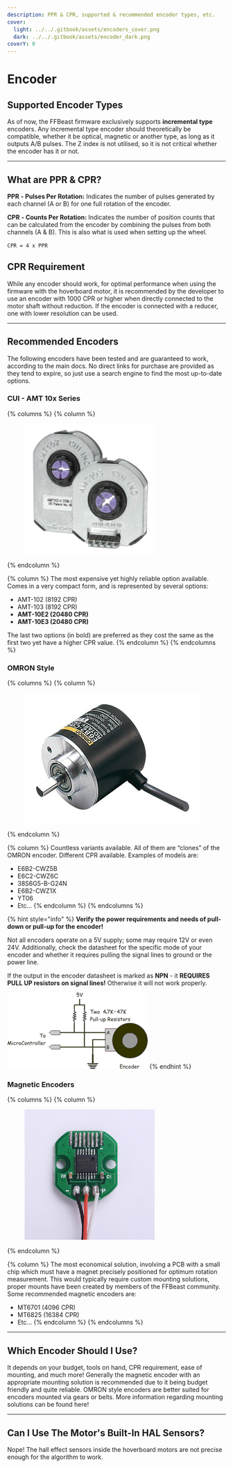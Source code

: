 ```yaml
---
description: PPR & CPR, supported & recommended encoder types, etc.
cover:
  light: ../../.gitbook/assets/encoders_cover.png
  dark: ../../.gitbook/assets/encoder_dark.png
coverY: 0
---
```


# Encoder

## Supported Encoder Types

As of now, the FFBeast firmware exclusively supports **incremental type** encoders. Any incremental type encoder should theoretically be compatible, whether it be optical, magnetic or another type, as long as it outputs A/B pulses. The Z index is not utilised, so it is not critical whether the encoder has it or not.

***

## What are PPR & CPR?

**PPR** **- Pulses Per Rotation:** Indicates the number of pulses generated by each channel (A or B) for one full rotation of the encoder.

**CPR** **- Counts Per Rotation:** Indicates the number of position counts that can be calculated from the encoder by combining the pulses from both channels (A & B). This is also what is used when setting up the wheel.

```
CPR = 4 x PPR
```

## CPR Requirement

While any encoder should work, for optimal performance when using the firmware with the hoverboard motor, it is recommended by the developer to use an encoder with 1000 CPR or higher when directly connected to the motor shaft without reduction. If the encoder is connected with a reducer, one with lower resolution can be used.

***

## Recommended Encoders

The following encoders have been tested and are guaranteed to work, according to the main docs. No direct links for purchase are provided as they tend to expire, so just use a search engine to find the most up-to-date options.

### CUI - AMT 10x Series

{% columns %}
{% column %}
<figure><img src="../../.gitbook/assets/AMT 10x Encoder.png" alt=""><figcaption></figcaption></figure>
{% endcolumn %}

{% column %}
The most expensive yet highly reliable option available. Comes in a very compact form, and is represented by several options:

* AMT-102 (8192 CPR)
* AMT-103 (8192 CPR)
* **AMT-10E2 (20480 CPR)**
* **AMT-10E3 (20480 CPR)**

The last two options (in bold) are preferred as they cost the same as the first two yet have a higher CPR value.
{% endcolumn %}
{% endcolumns %}

### OMRON Style

{% columns %}
{% column %}
<figure><img src="../../.gitbook/assets/omronencoder.jpg" alt=""><figcaption></figcaption></figure>
{% endcolumn %}

{% column %}
Countless variants available. All of them are “clones” of the OMRON encoder. Different CPR available. Examples of models are:

* E6B2-CWZ5B
* E6C2-CWZ6C
* 38S6G5-B-G24N
* E6B2-CWZ1X
* YT06
* Etc…
{% endcolumn %}
{% endcolumns %}

{% hint style="info" %}
**Verify the power requirements and needs of pull-down or pull-up for the encoder!**

Not all encoders operate on a 5V supply; some may require 12V or even 24V. Additionally, check the datasheet for the specific mode of your encoder and whether it requires pulling the signal lines to ground or the power line.

If the output in the encoder datasheet is marked as **NPN** - it **REQUIRES PULL UP resistors on signal lines!** Otherwise it will not work properly.

<img src="../../.gitbook/assets/encoder-circuit.gif" alt="" data-size="original">
{% endhint %}

### Magnetic Encoders

{% columns %}
{% column %}
<figure><img src="../../.gitbook/assets/image (1) (1).png" alt=""><figcaption></figcaption></figure>
{% endcolumn %}

{% column %}
The most economical solution, involving a PCB with a small chip which must have a magnet precisely positioned for optimum rotation measurement. This would typically require custom mounting solutions, proper mounts have been created by members of the FFBeast community. Some recommended magnetic encoders are:

* MT6701 (4096 CPR)
* MT6825 (16384 CPR)
* Etc...
{% endcolumn %}
{% endcolumns %}

***

## Which Encoder Should I Use?

It depends on your budget, tools on hand, CPR requirement, ease of mounting, and much more! Generally the magnetic encoder with an appropriate mounting solution is recommended due to it being budget friendly and quite reliable. OMRON style encoders are better suited for encoders mounted via gears or belts. More information regarding mounting solutions can be found here!

***

## Can I Use The Motor's Built-In HAL Sensors?

Nope! The hall effect sensors inside the hoverboard motors are not precise enough for the algorithm to work.
